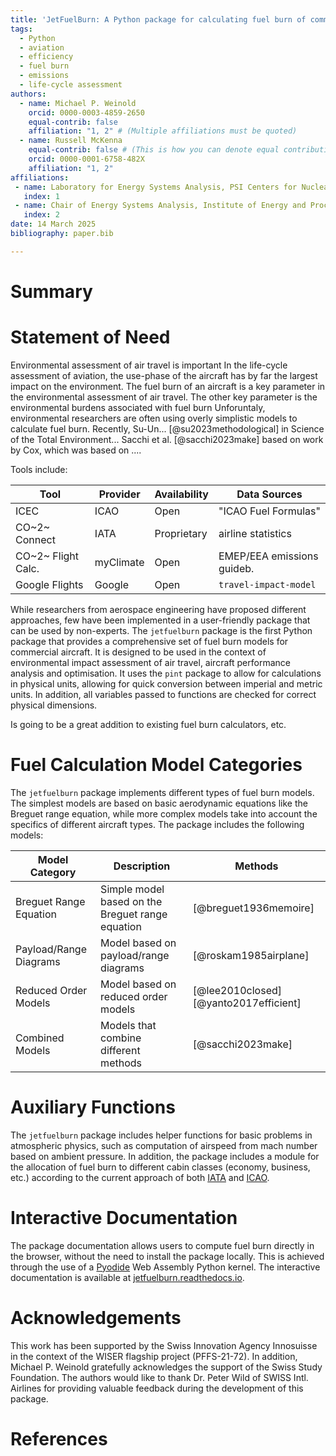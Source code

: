 ```yaml
---
title: 'JetFuelBurn: A Python package for calculating fuel burn of commercial aircraft.'
tags:
  - Python
  - aviation
  - efficiency
  - fuel burn
  - emissions
  - life-cycle assessment
authors:
  - name: Michael P. Weinold
    orcid: 0000-0003-4859-2650
    equal-contrib: false
    affiliation: "1, 2" # (Multiple affiliations must be quoted)
  - name: Russell McKenna
    equal-contrib: false # (This is how you can denote equal contributions between multiple authors)
    orcid: 0000-0001-6758-482X
    affiliation: "1, 2"
affiliations:
 - name: Laboratory for Energy Systems Analysis, PSI Centers for Nuclear Engineering \& Sciences and Energy \& Environmental Sciences, Villigen, Switzerland
   index: 1
 - name: Chair of Energy Systems Analysis, Institute of Energy and Process Engineering, Department of Mechanical and Process Engineering, ETH Zurich, Zurich, Switzerland
   index: 2
date: 14 March 2025
bibliography: paper.bib

---
```


# Summary



# Statement of Need

Environmental assessment of air travel is important
In the life-cycle assessment of aviation, the use-phase of the aircraft has by far the largest impact on the environment.
The fuel burn of an aircraft is a key parameter in the environmental assessment of air travel. The other key parameter is the environmental burdens associated with fuel burn
Unforuntaly, environmental researchers are often using overly simplistic models to calculate fuel burn.
Recently, Su-Un... [@su2023methodological] in Science of the Total Environment...
Sacchi et al. [@sacchi2023make] based on work by Cox, which was based on ....


Tools include:

| Tool               | Provider  | Availability    | Data Sources               |
|--------------------|-----------|-----------------|----------------------------|
| ICEC               | ICAO      | Open            | "ICAO Fuel Formulas"       |
| CO~2~ Connect      | IATA      | Proprietary     | airline statistics         |
| CO~2~ Flight Calc. | myClimate | Open            | EMEP/EEA emissions guideb. |
| Google Flights     | Google    | Open            | `travel-impact-model`      |


While researchers from aerospace engineering have proposed different approaches, few have been implemented in a user-friendly package that can be used by non-experts.
The `jetfuelburn` package is the first Python package that provides a comprehensive set of fuel burn models for commercial aircraft. It is designed to be used in the context of environmental impact assessment of air travel, aircraft performance analysis and optimisation. It uses the `pint` package to allow for calculations in physical units, allowing for quick conversion between imperial and metric units. In addition, all variables passed to functions are checked for correct physical dimensions.


Is going to be a great addition to existing fuel burn calculators, etc.

# Fuel Calculation Model Categories

The `jetfuelburn` package implements different types of fuel burn models. The simplest models are based on basic aerodynamic equations like the Breguet range equation, while more complex models take into account the specifics of different aircraft types. The package includes the following models:

| Model Category    | Description | Methods |
|--------------------|-----------|------------|
| Breguet Range Equation | Simple model based on the Breguet range equation | [@breguet1936memoire] |
| Payload/Range Diagrams | Model based on payload/range diagrams | [@roskam1985airplane] |
| Reduced Order Models | Model based on reduced order models | [@lee2010closed] [@yanto2017efficient] |
| Combined Models | Models that combine different methods | [@sacchi2023make] |




# Auxiliary Functions

The `jetfuelburn` package includes helper functions for basic problems in atmospheric physics, such as computation of airspeed from mach number based on ambient pressure. In addition, the package includes a module for the allocation of fuel burn to different cabin classes (economy, business, etc.) according to the current approach of both [IATA]((https://web.archive.org/web/20230526103741/https://www.iata.org/contentassets/139d686fa8f34c4ba7a41f7ba3e026e7/iata-rp-1726_passenger-co2.pdf)) and [ICAO]((https://web.archive.org/web/20240826103513/https://applications.icao.int/icec/Methodology%20ICAO%20Carbon%20Emissions%20Calculator_v13_Final.pdf)).

# Interactive Documentation

The package documentation allows users to compute fuel burn directly in the browser, without the need to install the package locally. This is achieved through the use of a [Pyodide](https://pyodide.org/en/stable/) Web Assembly Python kernel. The interactive documentation is available at [jetfuelburn.readthedocs.io](https://jetfuelburn.readthedocs.io).

# Acknowledgements

This work has been supported by the Swiss Innovation Agency Innosuisse in the context of the WISER flagship project (PFFS-21-72). In addition, Michael P. Weinold gratefully acknowledges the support of the Swiss Study Foundation. The authors would like to thank Dr. Peter Wild of SWISS Intl. Airlines for providing valuable feedback during the development of this package.

# References